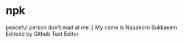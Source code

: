 # npk

peaceful person don't mad at me :)
My name is Napakorn Sukkasem
Editedd by Github Text Editor
